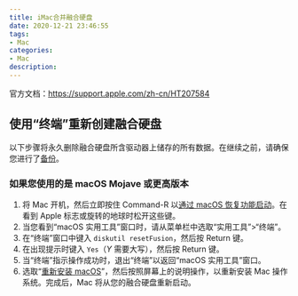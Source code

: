 ```yaml
---
title: iMac合并融合硬盘
date: 2020-12-21 23:46:55
tags: 
- Mac
categories: 
- Mac
description:
---
```


官方文档：https://support.apple.com/zh-cn/HT207584

## 使用“终端”重新创建融合硬盘 

以下步骤将永久删除融合硬盘所含驱动器上储存的所有数据。在继续之前，请确保您进行了[备份](https://support.apple.com/zh-cn/HT201250)。 

### 如果您使用的是 macOS Mojave 或更高版本

1.  将 Mac 开机，然后立即按住 Command-R 以[通过 macOS 恢复功能启动](https://support.apple.com/zh-cn/HT201314)。在看到 Apple 标志或旋转的地球时松开这些键。
2.  当您看到“macOS 实用工具”窗口时，请从菜单栏中选取“实用工具”>“终端”。
3.  在“终端”窗口中键入 `diskutil resetFusion`，然后按 Return 键。
4.  在出现提示时键入 `Yes`（*Y* 需要大写），然后按 Return 键。
5.  当“终端”指示操作成功时，退出“终端”以返回“macOS 实用工具”窗口。
6.  选取“[重新安装 macOS](https://support.apple.com/zh-cn/HT204904)”，然后按照屏幕上的说明操作，以重新安装 Mac 操作系统。完成后，Mac 将从您的融合硬盘重新启动。

